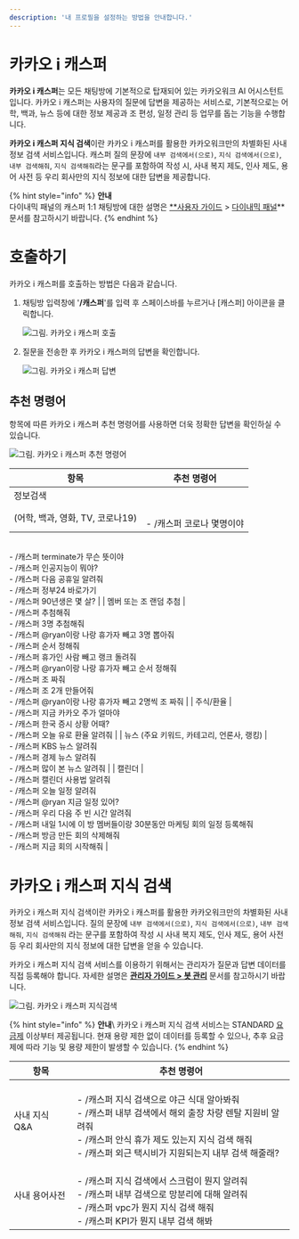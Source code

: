 ```yaml
---
description: '내 프로필을 설정하는 방법을 안내합니다.'
---
```


# 카카오 i 캐스퍼
**카카오 i 캐스퍼**는 모든 채팅방에 기본적으로 탑재되어 있는 카카오워크 AI 어시스턴트입니다. 카카오 i 캐스퍼는 사용자의 질문에 답변을 제공하는 서비스로, 기본적으로는 어학, 백과, 뉴스 등에 대한 정보 제공과 조 편성, 일정 관리 등 업무를 돕는 기능을 수행합니다. 

**카카오 i 캐스퍼 지식 검색**이란 카카오 i 캐스퍼를 활용한 카카오워크만의 차별화된 사내 정보 검색 서비스입니다. 캐스퍼 질의 문장에 `내부 검색에서(으로)`, `지식 검색에서(으로)`, `내부 검색해줘`, `지식 검색해줘`라는 문구를 포함하여 작성 시, 사내 복지 제도, 인사 제도, 용어 사전 등 우리 회사만의 지식 정보에 대한 답변을 제공합니다.


{% hint style="info" %}
**안내**\
다이내믹 패널의 캐스퍼 1:1 채팅방에 대한 설명은 [**사용자 가이드](https://www.notion.so/9-fa769d0d66bd450baabd7df78202eab2) > [다이내믹 패널](https://www.notion.so/2-d7db64d00d4f4d5d8f91a991db0388bb)** 문서를 참고하시기 바랍니다.
{% endhint %}

# 호출하기
카카오 i 캐스퍼를 호출하는 방법은 다음과 같습니다. 

1. 채팅방 입력창에 '**/캐스퍼**'를 입력 후 스페이스바를 누르거나 [캐스퍼] 아이콘을 클릭합니다.
    
    ![그림. 카카오 i 캐스퍼 호출](https://s3-us-west-2.amazonaws.com/secure.notion-static.com/80bc27a6-dd2b-4117-9a92-0860e3b089cc/%EC%BA%90%EC%8A%A4%ED%8D%BC_%ED%98%B8%EC%B6%9C_(1).png)

    
2. 질문을 전송한 후 카카오 i 캐스퍼의 답변을 확인합니다.
    
    ![그림. 카카오 i 캐스퍼 답변](https://s3-us-west-2.amazonaws.com/secure.notion-static.com/5fcb7748-898c-4229-bb94-8e9f36ac5ba8/%EC%B9%B4%EC%B9%B4%EC%98%A4_i_%EC%BA%90%EC%8A%A4%ED%8D%BC_%EB%8B%B5%EB%B3%80.png)
    

## 추천 명령어
항목에 따른 카카오 i 캐스퍼 추천 명령어를 사용하면 더욱 정확한 답변을 확인하실 수 있습니다.  

![그림. 카카오 i 캐스퍼 추천 명령어](https://s3-us-west-2.amazonaws.com/secure.notion-static.com/4188b651-6dcf-46bb-b9ee-5607bd2019c7/%EC%B9%B4%EC%B9%B4%EC%98%A4_i_%EC%BA%90%EC%8A%A4%ED%8D%BC_%EC%B6%94%EC%B2%9C_%EB%AA%85%EB%A0%B9%EC%96%B4.png)


| 항목 | 추천 명령어 |
| --- | --- |
| 정보검색
(어학, 백과, 영화, TV, 코로나19) |<br>- /캐스퍼 코로나 몇명이야
<br>- /캐스퍼 terminate가 무슨 뜻이야
<br>- /캐스퍼 인공지능이 뭐야?
<br>- /캐스퍼 다음 공휴일 알려줘
<br>- /캐스퍼 정부24 바로가기
<br>- /캐스퍼 90년생은 몇 살? |
| 멤버 또는 조 랜덤 추첨 |<br>- /캐스퍼 추첨해줘 
<br>- /캐스퍼 3명 추첨해줘 
<br>- /캐스퍼 @ryan이랑 나랑 휴가자 빼고 3명 뽑아줘
<br>- /캐스퍼 순서 정해줘
<br>- /캐스퍼 휴가인 사람 빼고 랭크 돌려줘 
<br>- /캐스퍼 @ryan이랑 나랑 휴가자 빼고 순서 정해줘
<br>- /캐스퍼 조 짜줘 
<br>- /캐스퍼 조 2개 만들어줘
<br>- /캐스퍼 @ryan이랑 나랑 휴가자 빼고 2명씩 조 짜줘 |
| 주식/환율 |<br>- /캐스퍼 지금 카카오 주가 얼마야
<br>- /캐스퍼 한국 증시 상황 어때?
<br>- /캐스퍼 오늘 유로 환율 알려줘 |
| 뉴스 (주요 키워드, 카테고리, 언론사, 랭킹) |<br>- /캐스퍼 KBS 뉴스 알려줘
<br>- /캐스퍼 경제 뉴스 알려줘
<br>- /캐스퍼 많이 본 뉴스 알려줘 |
| 캘린더  |<br>- /캐스퍼 캘린더 사용법 알려줘
<br>- /캐스퍼 오늘 일정 알려줘
<br>- /캐스퍼 @ryan 지금 일정 있어?
<br>- /캐스퍼 우리 다음 주 빈 시간 알려줘
<br>- /캐스퍼 내일 1시에 이 방 멤버들이랑 30분동안 마케팅 회의 일정 등록해줘
<br>- /캐스퍼 방금 만든 회의 삭제해줘
<br>- /캐스퍼 지금 회의 시작해줘 |

# 카카오 i 캐스퍼 지식 검색

카카오 i 캐스퍼 지식 검색이란 카카오 i 캐스퍼를 활용한 카카오워크만의 차별화된 사내 정보 검색 서비스입니다. 질의 문장에 `내부 검색에서(으로)`, `지식 검색에서(으로)`, `내부 검색해줘`, `지식 검색해줘` 라는 문구를 포함하여 작성 시 사내 복지 제도, 인사 제도, 용어 사전 등 우리 회사만의 지식 정보에 대한 답변을 얻을 수 있습니다.

카카오 i 캐스퍼 지식 검색 서비스를 이용하기 위해서는 관리자가 질문과 답변 데이터를 직접 등록해야 합니다. 자세한 설명은 **[관리자 가이드 > 봇 관리](https://kakaowork.oopy.io/admin/bot#b6cca328-a27c-4e16-8fe4-482d291a10b7)** 문서를 참고하시기 바랍니다.  

![그림. 카카오 i 캐스퍼 지식검색](https://s3-us-west-2.amazonaws.com/secure.notion-static.com/11a03022-fb47-4f03-a13c-69ba49de079e/%EC%B9%B4%EC%B9%B4%EC%98%A4_i_%EC%BA%90%EC%8A%A4%ED%8D%BC_%EC%A7%80%EC%8B%9D%EA%B2%80%EC%83%89.png)


{% hint style="info" %}
**안내**\ 
카카오 i 캐스퍼 지식 검색 서비스는 STANDARD [요금제](https://www.kakaowork.com/pricing) 이상부터 제공됩니다. 현재 용량 제한 없이 데이터를 등록할 수 있으나, 추후 요금제에 따라 기능 및 용량 제한이 발생할 수 있습니다.
{% endhint %}


| 항목 | 추천 명령어 |
| --- | --- |
| 사내 지식 Q&A |<br>- /캐스퍼 지식 검색으로 야근 식대 알아봐줘 <br>- /캐스퍼 내부 검색에서 해외 출장 차량 렌탈 지원비 알려줘<br>- /캐스퍼 안식 휴가 제도 있는지 지식 검색 해줘<br>- /캐스퍼 외근 택시비가 지원되는지 내부 검색 해줄래? |
| 사내 용어사전 |<br>- /캐스퍼 지식 검색에서 스크럼이 뭔지 알려줘<br>- /캐스퍼 내부 검색으로 망분리에 대해 알려줘<br>- /캐스퍼 vpc가 뭔지 지식 검색 해줘<br>- /캐스퍼 KPI가 뭔지 내부 검색 해봐 |